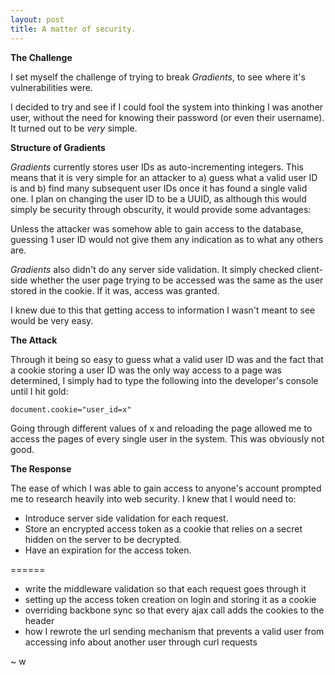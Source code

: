 ```yaml
---
layout: post
title: A matter of security.
---
```


**The Challenge**

I set myself the challenge of trying to break *Gradients*, to see where it's vulnerabilities were.

I decided to try and see if I could fool the system into thinking I was another user, without the need for knowing their password (or even their username).
It turned out to be *very* simple.

**Structure of Gradients**

*Gradients* currently stores user IDs as auto-incrementing integers.
This means that it is very simple for an attacker to a) guess what a valid user ID is and b) find many subsequent user IDs once it has found a single valid one.
I plan on changing the user ID to be a UUID, as although this would simply be security through obscurity, it would provide some advantages:

Unless the attacker was somehow able to gain access to the database, guessing 1 user ID would not give them any indication as to what any others are.

*Gradients* also didn't do any server side validation.
It simply checked client-side whether the user page trying to be accessed was the same as the user stored in the cookie.
If it was, access was granted.

I knew due to this that getting access to information I wasn't meant to see would be very easy.

**The Attack**

Through it being so easy to guess what a valid user ID was and the fact that a cookie storing a user ID was the only way access to a page was determined, I simply had to type the following into the developer's console until I hit gold:

    document.cookie="user_id=x"

Going through different values of x and reloading the page allowed me to access the pages of every single user in the system.
This was obviously not good.

**The Response**

The ease of which I was able to gain access to anyone's account prompted me to research heavily into web security.
I knew that I would need to:

* Introduce server side validation for each request.
* Store an encrypted access token as a cookie that relies on a secret hidden on the server to be decrypted.
* Have an expiration for the access token.

======

* write the middleware validation so that each request goes through it
* setting up the access token creation on login and storing it as a cookie
* overriding backbone sync so that every ajax call adds the cookies to the header
* how I rewrote the url sending mechanism that prevents a valid user from accessing info about another user through curl requests 

~ w